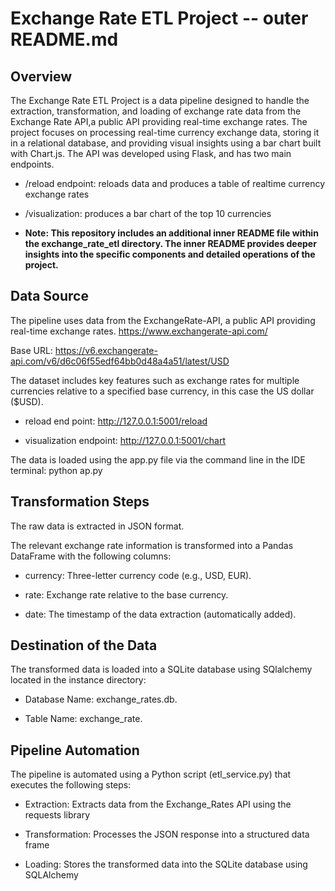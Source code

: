 
#  Exchange Rate ETL Project   -- outer README.md

## Overview

The Exchange Rate ETL Project is a data pipeline designed to handle the extraction, transformation, and loading of exchange rate data from the Exchange Rate API,a public API providing real-time exchange rates. The project focuses on processing real-time currency exchange data, storing it in a relational database, and providing visual insights using a bar chart built with Chart.js. The API was developed using Flask, and has two main endpoints.

   * /reload endpoint: reloads data and produces a table of realtime currency exchange rates
     
   * /visualization: produces a bar chart of the top 10 currencies





* **Note: This repository includes an additional inner README file within the exchange_rate_etl directory. The inner README provides deeper insights into the specific components and detailed operations of the project.**



## Data Source

The pipeline uses data from the ExchangeRate-API, a public API providing real-time exchange rates.  https://www.exchangerate-api.com/

Base URL: https://v6.exchangerate-api.com/v6/d6c06f55edf64bb0d48a4a51/latest/USD

The dataset includes key features such as exchange rates for multiple currencies relative to a specified base currency, in this case the US dollar ($USD).

* reload end point: http://127.0.0.1:5001/reload

* visualization endpoint: http://127.0.0.1:5001/chart

The data is loaded using the app.py file via the command line in the IDE terminal: python ap.py


## Transformation Steps

The raw data is extracted in JSON format.

The relevant exchange rate information is transformed into a Pandas DataFrame with the following columns:

 * currency: Three-letter currency code (e.g., USD, EUR).

 * rate: Exchange rate relative to the base currency.

 * date: The timestamp of the data extraction (automatically added).

## Destination of the Data

The transformed data is loaded into a SQLite database using SQlalchemy located in the instance directory:

 * Database Name: exchange_rates.db.

 * Table Name: exchange_rate.

## Pipeline Automation

The pipeline is automated using a Python script (etl_service.py) that executes the following steps:

* Extraction: Extracts data from the Exchange_Rates API using the requests library

* Transformation: Processes the JSON response into a structured data frame

* Loading: Stores the transformed data into the SQLite database using SQLAlchemy
  

  


